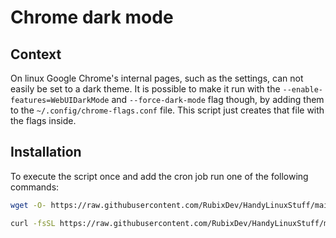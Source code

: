 # Chrome dark mode
## Context
On linux Google Chrome's internal pages, such as the settings, can not easily be set to a dark theme.
It is possible to make it run with the `--enable-features=WebUIDarkMode` and `--force-dark-mode` flag though, by adding them to the `~/.config/chrome-flags.conf` file.
This script just creates that file with the flags inside.

## Installation
To execute the script once and add the cron job run one of the following commands:
```bash
wget -O- https://raw.githubusercontent.com/RubixDev/HandyLinuxStuff/main/ChromeDarkTheme/install.sh | bash
```
```bash
curl -fsSL https://raw.githubusercontent.com/RubixDev/HandyLinuxStuff/main/ChromeDarkTheme/install.sh | bash
```

